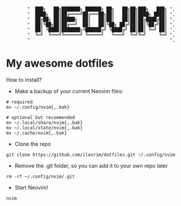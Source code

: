 
            "  ███╗   ██╗███████╗ ██████╗ ██╗   ██╗██╗███╗   ███╗ ",
            "  ████╗  ██║██╔════╝██╔═══██╗██║   ██║██║████╗ ████║ ",
            "  ██╔██╗ ██║█████╗  ██║   ██║██║   ██║██║██╔████╔██║ ",
            "  ██║╚██╗██║██╔══╝  ██║   ██║╚██╗ ██╔╝██║██║╚██╔╝██║ ",
            "  ██║ ╚████║███████╗╚██████╔╝ ╚████╔╝ ██║██║ ╚═╝ ██║ ",
            "  ╚═╝  ╚═══╝╚══════╝ ╚═════╝   ╚═══╝  ╚═╝╚═╝     ╚═╝ ",
            "                                                     ",
# My awesome dotfiles

How to install?

- Make a backup of your current Neovim files:
```
# required
mv ~/.config/nvim{,.bak}

# optional but recommended
mv ~/.local/share/nvim{,.bak}
mv ~/.local/state/nvim{,.bak}
mv ~/.cache/nvim{,.bak}
```

- Clone the repo
```
git clone https://github.com/ilosrim/dotfiles.git ~/.config/nvim
```

- Remove the .git folder, so you can add it to your own repo later
```
rm -rf ~/.config/nvim/.git
```

- Start Neovim!
```
nvim
```
